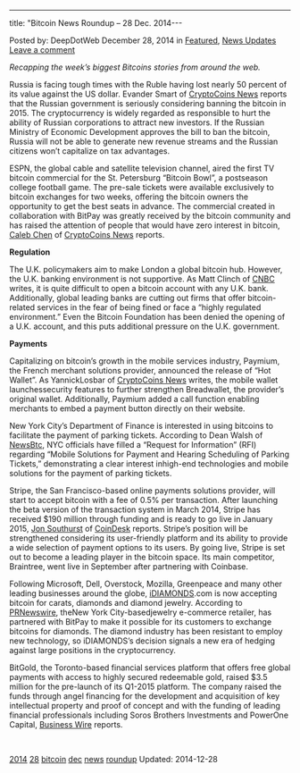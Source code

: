 ---
title: "Bitcoin News Roundup – 28 Dec. 2014---

<article class="post-listing post-8701 post type-post status-publish format-standard has-post-thumbnail hentry  tag-1779 tag-2518 tag-bitcoin tag-dec tag-news tag-roundup">
Posted by: DeepDotWeb
<span>December 28, 2014</span>
<span>in <a href="https://www.deepdotweb.com/category/deepdot-news/" rel="category tag">Featured</a>, <a href="https://www.deepdotweb.com/category/news-updates/" rel="category tag">News Updates</a></span>
<a href="/2014/12/28/bitcoin-news-roundup-28-dec-2014/#respond">Leave a comment</a></span>
</p>
<div class="clear"></div>
<div class="entry">
<p><em>Recapping the week&#8217;s biggest Bitcoins stories from around the web. </em></p>
<p>Russia is facing tough times with the Ruble having lost nearly 50 percent of its value against the US dollar. Evander Smart of <a href="https://www.cryptocoinsnews.com/russia-reconsidering-bitcoin-ban-2015/">CryptoCoins News</a> reports that the Russian government is seriously considering banning the bitcoin in 2015. The cryptocurrency is widely regarded as responsible to hurt the ability of Russian corporations to attract new investors. If the Russian Ministry of Economic Development approves the bill to ban the bitcoin, Russia will not be able to generate new revenue streams and the Russian citizens won’t capitalize on tax advantages.</p>
<p>ESPN, the global cable and satellite television channel, aired the first TV bitcoin commercial for the St. Petersburg “Bitcoin Bowl”, a postseason college football game. The pre-sale tickets were available exclusively to bitcoin exchanges for two weeks, offering the bitcoin owners the opportunity to get the best seats in advance. The commercial created in collaboration with BitPay was greatly received by the bitcoin community and has raised the attention of people that would have zero interest in bitcoin, <a href="https://www.cryptocoinsnews.com/author/caleb-chen/">Caleb Chen</a> of <a href="https://www.cryptocoinsnews.com/bitpay-airs-first-bitcoin-commercials-on-espn-bitcoinbowl/">CryptoCoins News</a> reports.</p>
<p><strong>Regulation</strong></p>
<p>The U.K. policymakers aim to make London a global bitcoin hub. However, the U.K. banking environment is not supportive. As Matt Clinch of <a href="http://www.cnbc.com/id/102288653">CNBC</a> writes, it is quite difficult to open a bitcoin account with any U.K. bank. Additionally, global leading banks are cutting out firms that offer bitcoin-related services in the fear of being fined or face a “highly regulated environment.” Even the Bitcoin Foundation has been denied the opening of a U.K. account, and this puts additional pressure on the U.K. government.</p>
<p><strong>Payments</strong></p>
<p>Capitalizing on bitcoin’s growth in the mobile services industry, Paymium, the French merchant solutions provider, announced the release of “Hot Wallet”. As YannickLosbar of <a href="https://www.cryptocoinsnews.com/bitcoin-exchange-paymium-introduces-new-features-designed-increase-user-experience/">CryptoCoins News</a> writes, the mobile wallet launchessecurity features to further strengthen Breadwallet, the provider’s original wallet. Additionally, Paymium added a call function enabling merchants to embed a payment button directly on their website.</p>
<p>New York City’s Department of Finance is interested in using bitcoins to facilitate the payment of parking tickets. According to Dean Walsh of <a href="http://newsbtc.com/2014/12/26/nyc-requests-info-using-bitcoin-pay-parking-tickets/">NewsBtc</a>, NYC officials have filled a “Request for Information” (RFI) regarding “Mobile Solutions for Payment and Hearing Scheduling of Parking Tickets,” demonstrating a clear interest inhigh-end technologies and mobile solutions for the payment of parking tickets.</p>
<p>Stripe, the San Francisco-based online payments solutions provider, will start to accept bitcoin with a fee of 0.5% per transaction. After launching the beta version of the transaction system in March 2014, Stripe has received $190 million through funding and is ready to go live in January 2015, <a href="http://www.coindesk.com/author/jon-southurst/">Jon Southurst</a> of <a href="http://www.coindesk.com/stripe-updates-bitcoin-payments-advice-will-go-live-january/">CoinDesk</a> reports. Stripe’s position will be strengthened considering its user-friendly platform and its ability to provide a wide selection of payment options to its users. By going live, Stripe is set out to become a leading player in the bitcoin space. Its main competitor, Braintree, went live in September after partnering with Coinbase.</p>
<p>Following Microsoft, Dell, Overstock, Mozilla, Greenpeace and many other leading businesses around the globe, <a href="http://www.idiamonds.com/">iDIAMONDS</a>.com is now accepting bitcoin for carats, diamonds and diamond jewelry. According to <a href="http://www.prnewswire.com/news-releases/trade-bitcoin-for-carats-diamonds-and-diamond-jewelry-at-idiamonds-established-online-jewelry-ecommerce-outlet-300013282.html">PRNewswire</a>, theNew York City-basedjewelry e-commerce retailer, has partnered with BitPay to make it possible for its customers to exchange bitcoins for diamonds. The diamond industry has been resistant to employ new technology, so iDIAMONDS’s decision signals a new era of hedging against large positions in the cryptocurrency.</p>
<p>BitGold, the Toronto-based financial services platform that offers free global payments with access to highly secured redeemable gold, raised $3.5 million for the pre-launch of its Q1-2015 platform. The company raised the funds through angel financing for the development and acquisition of key intellectual property and proof of concept and with the funding of leading financial professionals including Soros Brothers Investments and PowerOne Capital, <a href="http://www.businesswire.com/news/home/20141223005913/en/BitGold-Raises-3.5-Million-Advance-Early-2015#.VJ-YFsAA">Business Wire</a> reports.</p>
<p>&nbsp;</p>
</div>
<a href="https://www.deepdotweb.com/tag/2014/" rel="tag">2014</a> <a href="https://www.deepdotweb.com/tag/28/" rel="tag">28</a> <a href="https://www.deepdotweb.com/tag/bitcoin/" rel="tag">bitcoin</a> <a href="https://www.deepdotweb.com/tag/dec/" rel="tag">dec</a> <a href="https://www.deepdotweb.com/tag/news/" rel="tag">news</a> <a href="https://www.deepdotweb.com/tag/roundup/" rel="tag">roundup</a></span> 
Updated: 2014-12-28
    
